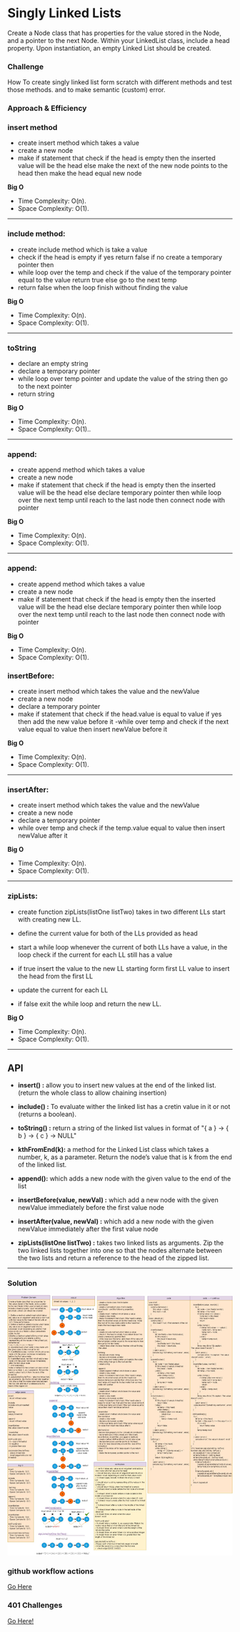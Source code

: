 
# Singly Linked Lists

Create a Node class that has properties for the value stored in the Node, and a pointer to the next Node.
Within your LinkedList class, include a head property. Upon instantiation, an empty Linked List should be created.

### Challenge

How To create singly linked list form scratch with different methods and test those methods. and to make semantic (custom) error.

### Approach & Efficiency

### **insert method**
- create insert  method which takes a value
- create a new node
- make if statement that check if the head is empty
then the inserted value will be the head else  make
the next of the new node points to the head then
make the head equal new node

**Big O**
- Time Complexity: O(n).
- Space Complexity: O(1).

--- 

### **include method:**
- create include method which is take a value
- check if  the head is empty if yes return false if no
create a temporary pointer then
- while loop over the temp  and check if the value of
the temporary pointer equal to the value return true 
else go to the next temp
-  return false when the loop finish without finding
 the value 

**Big O**
- Time Complexity: O(n).
- Space Complexity: O(1).


---

### **toString**
- declare an empty string
- declare a temporary pointer
- while loop over temp pointer and update the value 
of the string then go to the next pointer 
- return string

**Big O**
- Time Complexity: O(n).
- Space Complexity: O(1)..

---
### **append:**
- create append method which takes a value
- create a new node
- make if statement that check if the head is empty
then the inserted value will be the head else 
declare temporary pointer then while loop over the
next temp until reach to the last node then connect 
node with pointer

**Big O**
- Time Complexity: O(n).
- Space Complexity: O(1).

---

### **append:**
- create append method which takes a value
- create a new node
- make if statement that check if the head is empty
then the inserted value will be the head else 
declare temporary pointer then while loop over the
next temp until reach to the last node then connect 
node with pointer

**Big O**
- Time Complexity: O(n).
- Space Complexity: O(1).

### insertBefore:
- create insert method which takes the value and 
the newValue
- create a new node
- declare a temporary pointer
- make if statement that check if the head.value is
equal to value if yes then add the new value before it
-while over temp and check if the next value equal to 
value then insert newValue before it

**Big O**
- Time Complexity: O(n).
- Space Complexity: O(1).
---

### insertAfter:
- create insert method which takes the value and 
the newValue
- create a new node
- declare a temporary pointer
- while over temp and check if the temp.value equal
 to value then insert newValue after it

**Big O**

- Time Complexity: O(n).
- Space Complexity: O(1).

---

### zipLists:

* create function zipLists(listOne listTwo)  takes in two different LLs start with creating new LL.

* define the current value for both of the LLs provided as head

* start a while loop whenever the current of both LLs have a value, in the loop check if the current for each LL still has a value 
* if true insert the value to the new LL starting form first LL value to insert the head from the first LL
* update the current for each LL
 * if false exit the while loop and return the new LL.

**Big O**

- Time Complexity: O(n).
- Space Complexity: O(1).
---



## API
* **insert() :** allow you to insert new values at the end of the linked list. (return the whole class to allow chaining insertion)

* **include() :** To evaluate wither the linked list has a cretin value in it or not (returns a boolean).

* **toString() :** return a string of the linked list values in format of "{ a } -> { b } -> { c } -> NULL"

* **kthFromEnd(k):** a method for the Linked List class which takes a number, k, as a parameter. Return the node’s value that is k from the end of the linked list. 

* **append():** which adds a new node with the given value to the end of the list

* **insertBefore(value, newVal) :** which add a new node with the given newValue immediately before the first value node

* **insertAfter(value, newVal) :** which add a new node with the given newValue immediately after the first value node

* **zipLists(listOne listTwo) :** takes two linked lists as arguments. Zip the two linked lists together into one so that the nodes alternate between the two lists and return a reference to the head of the zipped list.


---


### Solution

![whiteboard](./code8.jpg)


### github workflow actions

[Go Here](https://github.com/engnour94/data-structures-and-algorithms/actions)


### 401 Challenges

[Go Here!](/javascript/Readme.md)







 

